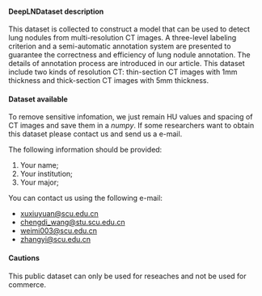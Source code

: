 #### DeepLNDataset description
This dataset is collected to construct a model that can be used to detect lung nodules from multi-resolution CT images. A three-level labeling criterion and a semi-automatic annotation system are presented to guarantee the correctness and efficiency of lung nodule annotation. The details of annotation process are introduced in our article. This dataset include two kinds of resolution CT: thin-section CT images with 1mm thickness and thick-section CT images with 5mm thickness.


#### Dataset available
To remove sensitive infomation, we just remain HU values and spacing of CT images
and save them in a *numpy*. If some researchers want to obtain this dataset please
contact us and send us a e-mail.

The following information should be provided:
1. Your name;
2. Your institution;
3. Your major;

You can contact us using the following e-mail:
- xuxiuyuan@scu.edu.cn
- chengdi_wang@stu.scu.edu.cn
- weimi003@scu.edu.cn
- zhangyi@scu.edu.cn

#### Cautions
This public dataset can only be used for reseaches and not be used for commerce.
